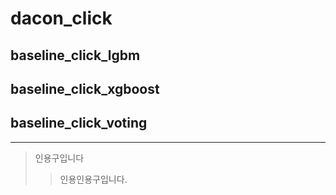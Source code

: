 # dacon_click

## baseline_click_lgbm

## baseline_click_xgboost

## baseline_click_voting

---

> 인용구입니다
> > 인용인용구입니다.

